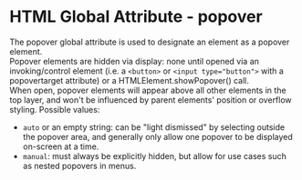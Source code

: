 # HTML Global Attribute - popover

The popover global attribute is used to designate an element as a popover element.<br>
Popover elements are hidden via display: none until opened via an invoking/control element (i.e. a `<button>` or `<input type="button">` with a popovertarget attribute) or a HTMLElement.showPopover() call.<br>
When open, popover elements will appear above all other elements in the top layer, and won't be influenced by parent elements' position or overflow styling.
Possible values:
- `auto` or an empty string: can be "light dismissed" by selecting outside the popover area, and generally only allow one popover to be displayed on-screen at a time.
- `manual`: must always be explicitly hidden, but allow for use cases such as nested popovers in menus.
